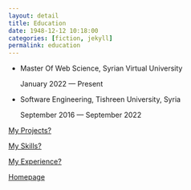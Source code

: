 ```yaml
---
layout: detail
title: Education
date: 1948-12-12 10:18:00
categories: [fiction, jekyll]
permalink: education
---
```


- Master Of Web Science, Syrian Virtual University

  January 2022 — Present

- Software Engineering, Tishreen University, Syria

  September 2016 — September 2022

[My Projects?](../projects)

[My Skills?](../skills)

[My Experience?](../experience)

[Homepage](../../)
